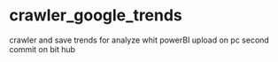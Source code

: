# crawler_google_trends
crawler and save trends for analyze whit powerBI
upload on pc
second commit on bit hub
